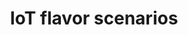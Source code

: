 ---
title: IoT flavor scenarios 
description: >
  Different scenarios for common queries -- IoT flavor 
influxdb/v2.0/tags: [queries]
menu:
  influxdb_2_0:
    name: IoT flavor scenarios 
    parent: Common queries
weight: 104
---